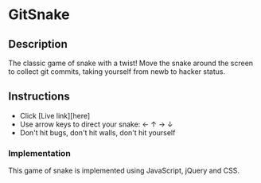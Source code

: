 # GitSnake


## Description
The classic game of snake with a twist! Move the snake around the screen to collect git commits, taking yourself from newb to hacker status. 

## Instructions
* Click [Live link][here]
* Use arrow keys to direct your snake:  ←  ↑  →  ↓
* Don't hit bugs, don't hit walls, don't hit yourself

### Implementation 
This game of snake is implemented using JavaScript, jQuery and CSS.


[link]: http://fayekeegan.com/GitSnake/html/index.html
